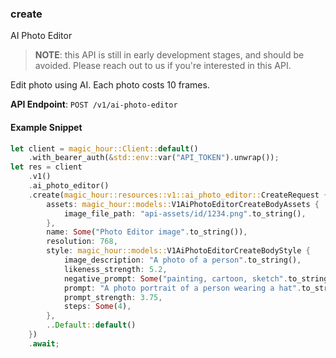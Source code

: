 
### create <a name="create"></a>
AI Photo Editor

> **NOTE**: this API is still in early development stages, and should be avoided. Please reach out to us if you're interested in this API. 

Edit photo using AI. Each photo costs 10 frames.

**API Endpoint**: `POST /v1/ai-photo-editor`

#### Example Snippet

```rust
let client = magic_hour::Client::default()
    .with_bearer_auth(&std::env::var("API_TOKEN").unwrap());
let res = client
    .v1()
    .ai_photo_editor()
    .create(magic_hour::resources::v1::ai_photo_editor::CreateRequest {
        assets: magic_hour::models::V1AiPhotoEditorCreateBodyAssets {
            image_file_path: "api-assets/id/1234.png".to_string(),
        },
        name: Some("Photo Editor image".to_string()),
        resolution: 768,
        style: magic_hour::models::V1AiPhotoEditorCreateBodyStyle {
            image_description: "A photo of a person".to_string(),
            likeness_strength: 5.2,
            negative_prompt: Some("painting, cartoon, sketch".to_string()),
            prompt: "A photo portrait of a person wearing a hat".to_string(),
            prompt_strength: 3.75,
            steps: Some(4),
        },
        ..Default::default()
    })
    .await;
```
